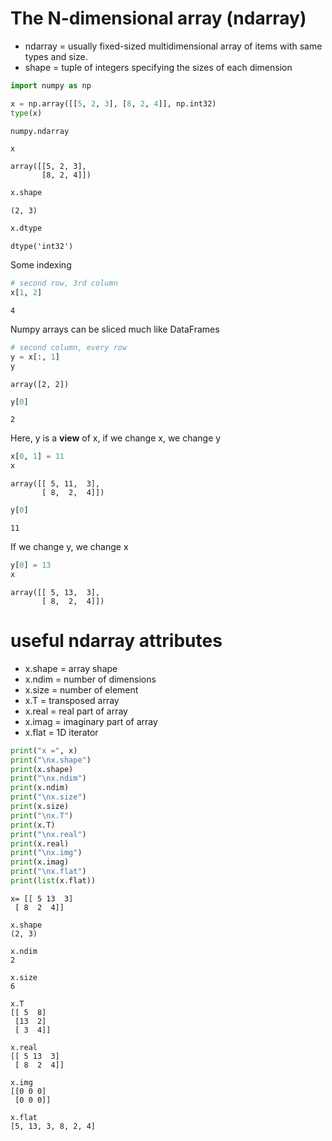 # The N-dimensional array (ndarray)

- ndarray = usually fixed-sized multidimensional array of items with same types and size. 
- shape = tuple of integers specifying the sizes of each dimension


```python
import numpy as np

x = np.array([[5, 2, 3], [8, 2, 4]], np.int32)
type(x)
```




    numpy.ndarray




```python
x
```




    array([[5, 2, 3],
           [8, 2, 4]])




```python
x.shape
```




    (2, 3)




```python
x.dtype
```




    dtype('int32')



Some indexing


```python
# second row, 3rd column
x[1, 2]
```




    4



Numpy arrays can be sliced much like DataFrames


```python
# second column, every row
y = x[:, 1]
y
```




    array([2, 2])




```python
y[0]
```




    2



Here, y is a **view** of x, if we change x, we change y


```python
x[0, 1] = 11
x
```




    array([[ 5, 11,  3],
           [ 8,  2,  4]])




```python
y[0]
```




    11



If we change y, we change x


```python
y[0] = 13
x
```




    array([[ 5, 13,  3],
           [ 8,  2,  4]])



# useful ndarray attributes

- x.shape = array shape
- x.ndim = number of dimensions
- x.size = number of element
- x.T = transposed array
- x.real = real part of array
- x.imag = imaginary part of array
- x.flat = 1D iterator


```python
print("x =", x)
print("\nx.shape")
print(x.shape)
print("\nx.ndim")
print(x.ndim)
print("\nx.size")
print(x.size)
print("\nx.T")
print(x.T)
print("\nx.real")
print(x.real)
print("\nx.img")
print(x.imag)
print("\nx.flat")
print(list(x.flat))
```

    x= [[ 5 13  3]
     [ 8  2  4]]
    
    x.shape
    (2, 3)
    
    x.ndim
    2
    
    x.size
    6
    
    x.T
    [[ 5  8]
     [13  2]
     [ 3  4]]
    
    x.real
    [[ 5 13  3]
     [ 8  2  4]]
    
    x.img
    [[0 0 0]
     [0 0 0]]
    
    x.flat
    [5, 13, 3, 8, 2, 4]

